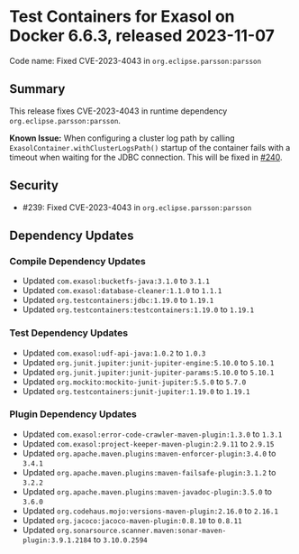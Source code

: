 # Test Containers for Exasol on Docker 6.6.3, released 2023-11-07

Code name: Fixed CVE-2023-4043 in `org.eclipse.parsson:parsson`

## Summary

This release fixes CVE-2023-4043 in runtime dependency `org.eclipse.parsson:parsson`.

**Known Issue:** When configuring a cluster log path by calling `ExasolContainer.withClusterLogsPath()` startup of the container fails with a timeout when waiting for the JDBC connection. This will be fixed in [#240](https://github.com/exasol/exasol-testcontainers/issues/240).

## Security

* #239: Fixed CVE-2023-4043 in `org.eclipse.parsson:parsson`

## Dependency Updates

### Compile Dependency Updates

* Updated `com.exasol:bucketfs-java:3.1.0` to `3.1.1`
* Updated `com.exasol:database-cleaner:1.1.0` to `1.1.1`
* Updated `org.testcontainers:jdbc:1.19.0` to `1.19.1`
* Updated `org.testcontainers:testcontainers:1.19.0` to `1.19.1`

### Test Dependency Updates

* Updated `com.exasol:udf-api-java:1.0.2` to `1.0.3`
* Updated `org.junit.jupiter:junit-jupiter-engine:5.10.0` to `5.10.1`
* Updated `org.junit.jupiter:junit-jupiter-params:5.10.0` to `5.10.1`
* Updated `org.mockito:mockito-junit-jupiter:5.5.0` to `5.7.0`
* Updated `org.testcontainers:junit-jupiter:1.19.0` to `1.19.1`

### Plugin Dependency Updates

* Updated `com.exasol:error-code-crawler-maven-plugin:1.3.0` to `1.3.1`
* Updated `com.exasol:project-keeper-maven-plugin:2.9.11` to `2.9.15`
* Updated `org.apache.maven.plugins:maven-enforcer-plugin:3.4.0` to `3.4.1`
* Updated `org.apache.maven.plugins:maven-failsafe-plugin:3.1.2` to `3.2.2`
* Updated `org.apache.maven.plugins:maven-javadoc-plugin:3.5.0` to `3.6.0`
* Updated `org.codehaus.mojo:versions-maven-plugin:2.16.0` to `2.16.1`
* Updated `org.jacoco:jacoco-maven-plugin:0.8.10` to `0.8.11`
* Updated `org.sonarsource.scanner.maven:sonar-maven-plugin:3.9.1.2184` to `3.10.0.2594`
